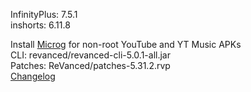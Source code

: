 InfinityPlus: 7.5.1  
inshorts: 6.11.8  

Install [Microg](https://github.com/ReVanced/GmsCore/releases) for non-root YouTube and YT Music APKs  
CLI: revanced/revanced-cli-5.0.1-all.jar  
Patches: ReVanced/patches-5.31.2.rvp  
[Changelog](https://github.com/ReVanced/revanced-patches/releases/tag/v5.31.2)  
